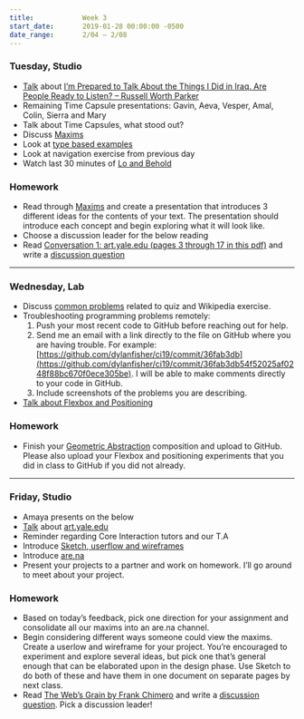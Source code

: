 ```yaml
---
title:            Week 3
start_date:       2019-01-28 00:00:00 -0500
date_range:       2/04 – 2/08
---
```


### Tuesday, Studio

- [Talk](https://docs.google.com/document/d/1SasK6M2XYBT9EggStuVZi0uh2W7wzJgV55KdRBmlVCo/edit?usp=sharing) about [I’m Prepared to Talk About the Things I Did in Iraq. Are People Ready to Listen? – Russell Worth Parker](https://www.nytimes.com/2019/01/17/magazine/iraq-marine-phraselator.html)
- Remaining Time Capsule presentations: Gavin, Aeva, Vesper, Amal, Colin, Sierra and Mary
- Talk about Time Capsules, what stood out?
- Discuss [Maxims](../projects/maxims)
- Look at [type based examples](https://paper.dropbox.com/doc/Maxims-Intro--AW~BFslrzOPVY04oCWHg~kKaAQ-9cOXvdWgpIaryO6sXXUFm)
- Look at navigation exercise from previous day
- Watch last 30 minutes of [Lo and Behold](https://www.netflix.com/watch/80097363?source=35)

### Homework
- Read through [Maxims](../projects/maxims) and create a presentation that introduces 3 different ideas for the contents of your text. The presentation should introduce each concept and begin exploring what it will look like.
- Choose a discussion leader for the below reading
- Read [Conversation 1: art.yale.edu (pages 3 through 17 in this pdf)](https://www.dropbox.com/s/p1ikztkma7mi0xf/yale-reader.pdf?dl=0) and write a [discussion question](https://docs.google.com/document/d/1EzxwqxXGLd2a0oGzoalJIt3CRRbPxdPdn6J9j_Ph3vc/edit?usp=sharing)

---

### Wednesday, Lab

- Discuss [common problems](https://paper.dropbox.com/doc/Common-Problems-Week-3--AXAHkhzAaFPYOsXlxeDw3GXDAg-w3RAUoli8MTo13ddl10yy) related to quiz and Wikipedia exercise.
- Troubleshooting programming problems remotely:
  1. Push your most recent code to GitHub before reaching out for help.
  1. Send me an email with a link directly to the file on GitHub where you are having trouble. For example: [https://github.com/dylanfisher/ci19/commit/36fab3db](https://github.com/dylanfisher/ci19/commit/36fab3db54f52025af0248f88bc670f0ece305be).
     I will be able to make comments directly to your code in GitHub.
  1. Include screenshots of the problems you are describing.
- [Talk about Flexbox and Positioning](https://paper.dropbox.com/doc/Positioning-and-Flexbox--AXAqDW7h2mpeQG1OiF41cv2tAg-l6eZyQTEEuUEklpPJaD86)

### Homework

- Finish your [Geometric Abstraction](https://paper.dropbox.com/doc/Flexbox-and-Positioning--AXAqDW7h2mpeQG1OiF41cv2tAg-l6eZyQTEEuUEklpPJaD86#:uid=210761527796846709650273&h2=Geometric-Abstraction-Exercise)
  composition and upload to GitHub. Please also upload your Flexbox and positioning experiments that you did in class to GitHub if you did not already.

---

### Friday, Studio

- Amaya presents on the below
- [Talk](https://www.dropbox.com/s/p1ikztkma7mi0xf/yale-reader.pdf?dl=0) about [art.yale.edu](https://www.dropbox.com/s/p1ikztkma7mi0xf/yale-reader.pdf?dl=0)
- Reminder regarding Core Interaction tutors and our T.A
- Introduce [Sketch, userflow and wireframes](https://paper.dropbox.com/doc/User-Flows-and-Wireframes--AXKIiGCUq52XdCS8VrZujFU7AQ-SiwIpBpGAlNBJuYgQbugm)
- Introduce [are.na](https://www.are.na/)
- Present your projects to a partner and work on homework. I&rsquo;ll go around to meet about your project.

### Homework

- Based on today&rsquo;s feedback, pick one direction for your assignment and consolidate all our maxims into an are.na channel.
- Begin considering different ways someone could view the maxims. Create a userlow and wireframe for your project. You&rsquo;re encouraged to experiment and explore several ideas, but pick one that&rsquo;s general enough that can be elaborated upon in the design phase. Use Sketch to do both of these and have them in one document on separate pages by next class.
- Read [The Web&rsquo;s Grain by Frank Chimero](https://frankchimero.com/writing/the-webs-grain/) and write a [discussion question](https://docs.google.com/document/d/1IXcT8DUDbmWsiJnMsmX5MK7J1VgufhrgikVV3Kq1tJI/edit?usp=sharing). Pick a discussion leader!

